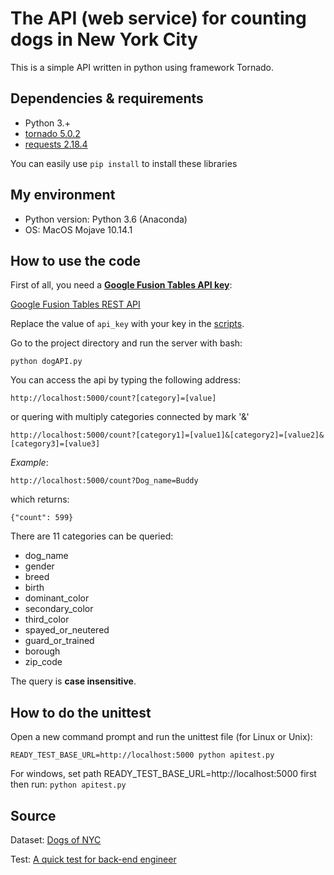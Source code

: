 # The API (web service) for counting dogs in New York City

This is a simple API written in python using framework Tornado.

## Dependencies & requirements
+ Python 3.+
+ [tornado 5.0.2](https://www.tornadoweb.org/en/stable/) 
+ [requests 2.18.4](http://docs.python-requests.org/en/master/)

You can easily use `pip install` to install these libraries

## My environment
+ Python version: Python 3.6 (Anaconda)
+ OS: MacOS Mojave 10.14.1


## How to use the code
First of all, you need a <b><u>Google Fusion Tables API key</b></u>:

[Google Fusion Tables REST API](https://developers.google.com/fusiontables/docs/v2/using)

Replace the value of `api_key` with your key in the [scripts](https://github.com/ReehcQ/backend_exe/blob/master/dogAPI.py).

Go to the project directory and run the server with bash:
~~~
python dogAPI.py
~~~

You can access the api by typing the following address:
~~~
http://localhost:5000/count?[category]=[value]
~~~
or quering with multiply categories connected by mark '&'
~~~
http://localhost:5000/count?[category1]=[value1]&[category2]=[value2]&[category3]=[value3]
~~~

*Example*:
~~~
http://localhost:5000/count?Dog_name=Buddy
~~~

which returns:
~~~
{"count": 599}
~~~

There are 11 categories can be queried:
+ dog_name
+ gender
+ breed
+ birth
+ dominant_color
+ secondary_color
+ third_color
+ spayed_or_neutered
+ guard_or_trained
+ borough
+ zip_code

The query is <b>case insensitive</b>.

## How to do the unittest
Open a new command prompt and run the unittest file (for Linux or Unix):
~~~
READY_TEST_BASE_URL=http://localhost:5000 python apitest.py
~~~

For windows, set path READY_TEST_BASE_URL=http://localhost:5000 first then run:
`python apitest.py`


## Source
Dataset: [Dogs of NYC](https://fusiontables.google.com/data?docid=1pKcxc8kzJbBVzLu_kgzoAMzqYhZyUhtScXjB0BQ#rows:id=1)

Test: [A quick test for back-end engineer](https://gist.github.com/aparrish/691b0301f6737d65b01db9920a60a0a5)
